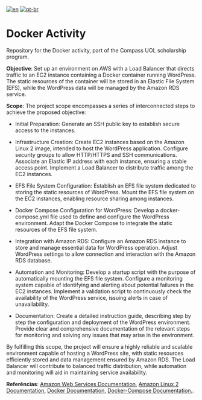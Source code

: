 [![en](https://img.shields.io/badge/lang-en-red.svg)](https://github.com/zSalocin/WordPress_With_Docker_AWS/blob/main/README.md)   [![pt-br](https://img.shields.io/badge/lang-pt--br-green.svg)](https://github.com/zSalocin/WordPress_With_Docker_AWS/blob/main/README_PT-BR.md)

# Docker Activity

Repository for the Docker activity, part of the Compass UOL scholarship program.

**Objective**: Set up an environment on AWS with a Load Balancer that directs traffic to an EC2 instance containing a Docker container running WordPress. The static resources of the container will be stored in an Elastic File System (EFS), while the WordPress data will be managed by the Amazon RDS service.

**Scope**: The project scope encompasses a series of interconnected steps to achieve the proposed objective:

- Initial Preparation:
Generate an SSH public key to establish secure access to the instances.

- Infrastructure Creation:
Create EC2 instances based on the Amazon Linux 2 image, intended to host the WordPress application.
Configure security groups to allow HTTP/HTTPS and SSH communications.
Associate an Elastic IP address with each instance, ensuring a stable access point.
Implement a Load Balancer to distribute traffic among the EC2 instances.

- EFS File System Configuration:
Establish an EFS file system dedicated to storing the static resources of WordPress.
Mount the EFS file system on the EC2 instances, enabling resource sharing among instances.

- Docker Compose Configuration for WordPress:
Develop a docker-compose.yml file used to define and configure the WordPress environment.
Adapt the Docker Compose to integrate the static resources of the EFS file system.

- Integration with Amazon RDS:
Configure an Amazon RDS instance to store and manage essential data for WordPress operation.
Adjust WordPress settings to allow connection and interaction with the Amazon RDS database.

- Automation and Monitoring:
Develop a startup script with the purpose of automatically mounting the EFS file system.
Configure a monitoring system capable of identifying and alerting about potential failures in the EC2 instances.
Implement a validation script to continuously check the availability of the WordPress service, issuing alerts in case of unavailability.

- Documentation:
Create a detailed instruction guide, describing step by step the configuration and deployment of the WordPress environment.
Provide clear and comprehensive documentation of the relevant steps for monitoring and solving any issues that may arise in the environment.

By fulfilling this scope, the project will ensure a highly reliable and scalable environment capable of hosting a WordPress site, with static resources efficiently stored and data management ensured by Amazon RDS. The Load Balancer will contribute to balanced traffic distribution, while automation and monitoring will aid in maintaining service availability.

**Referências**: [Amazon Web Services Documentation](https://docs.aws.amazon.com/pt_br/index.html), [Amazon Linux 2 Documentation](https://docs.aws.amazon.com/pt_br/AWSEC2/latest/UserGuide/amazon-linux-2-virtual-machine.html), [Docker Documentation](), [Docker-Compose Documentation.]().